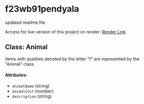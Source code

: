 # f23wb91pendyala

updated readme file

Access for live version of this project on render: [Render Link](https://f23wb91pendyala1.onrender.com/)
## Class: Animal
Items with qualities denoted by the letter "f" are represented by the "Animal" class.
 
#### Attributes:
- `animalName` (string)
- `animalCost` (number)
- `description` (string)


